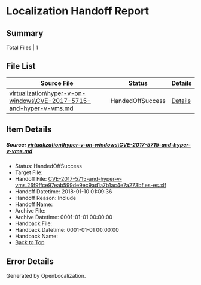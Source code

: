 # <a name='report-top'></a> Localization Handoff Report

## Summary
 Total Files | 1

## File List
 Source File | Status | Details 
 ----------- | ------ | ------- 
 [virtualization\hyper-v-on-windows\CVE-2017-5715-and-hyper-v-vms.md](https://github.com/Microsoft/Virtualization-Documentation-Private/blob/68925ab6f0bfbd61ea854b054c07f2ad6f177cfa/virtualization/hyper-v-on-windows/CVE-2017-5715-and-hyper-v-vms.md) | HandedOffSuccess | [Details](#5418c073da4eb08ab564a6cf4f2632d45cf53e75118)

## Item Details
##### <a name='5418c073da4eb08ab564a6cf4f2632d45cf53e75118'></a> Source: [virtualization\hyper-v-on-windows\CVE-2017-5715-and-hyper-v-vms.md](https://github.com/Microsoft/Virtualization-Documentation-Private/blob/68925ab6f0bfbd61ea854b054c07f2ad6f177cfa/virtualization/hyper-v-on-windows/CVE-2017-5715-and-hyper-v-vms.md)
* Status: HandedOffSuccess
* Target File: 
* Handoff File: [CVE-2017-5715-and-hyper-v-vms.26f9ffce97eab599de9ec9ad1a7b1ac4e7a273bf.es-es.xlf](https://github.com/MicrosoftDocs/Virtualization-Documentation-Private.handoff/blob/2d32d844c235e18c1f15fb32741a319af86ddb56/ol-handoff/MicrosoftDocs/Virtualization-Documentation-Private.es-es/live/CVE-2017-5715-and-hyper-v-vms.26f9ffce97eab599de9ec9ad1a7b1ac4e7a273bf.es-es.xlf)
* Handoff Datetime: 2018-01-10 01:09:36
* Handoff Reason: Include
* Handoff Name: 
* Archive File: 
* Archive Datetime: 0001-01-01 00:00:00
* Handback File: 
* Handback Datetime: 0001-01-01 00:00:00
* Handback Name: 
* [Back to Top](#report-top)


## Error Details

Generated by OpenLocalization.
